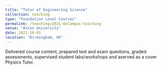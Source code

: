 ```yaml
---
title: "Tutor of Engineering Science"
collection: teaching
type: "Foundation Level Courses"
permalink: /teaching/2021-OnCampus-teaching
venue: "Aston University"
date: 2021-10-01
location: "Birmingham, UK"
---
```


Delivered course content, prepared test and exam questions, graded assessments, supervised student labs/workshops and aserved as a cover Physics Tutor.
<!--
Heading 1
======

Heading 2
======

Heading 3
======
-->
